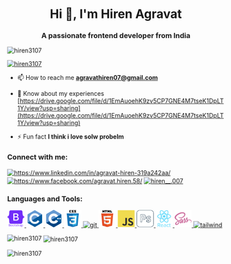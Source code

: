 <h1 align="center">Hi 👋, I'm Hiren Agravat</h1>
<h3 align="center">A passionate frontend developer from India</h3>

<p align="left"> <img src="https://komarev.com/ghpvc/?username=hiren3107&label=Profile%20views&color=0e75b6&style=flat" alt="hiren3107" /> </p>

<p align="left"> <a href="https://github.com/ryo-ma/github-profile-trophy"><img src="https://github-profile-trophy.vercel.app/?username=hiren3107" alt="hiren3107" /></a> </p>

- 📫 How to reach me **agravathiren07@gmail.com**

- 📄 Know about my experiences [https://drive.google.com/file/d/1EmAuoehK9zv5CP7GNE4M7tseK1DpLT1Y/view?usp=sharing](https://drive.google.com/file/d/1EmAuoehK9zv5CP7GNE4M7tseK1DpLT1Y/view?usp=sharing)

- ⚡ Fun fact **I think i love solw probelm**

<h3 align="left">Connect with me:</h3>
<p align="left">
<a href="https://linkedin.com/in/https://www.linkedin.com/in/agravat-hiren-319a242aa/" target="blank"><img align="center" src="https://raw.githubusercontent.com/rahuldkjain/github-profile-readme-generator/master/src/images/icons/Social/linked-in-alt.svg" alt="https://www.linkedin.com/in/agravat-hiren-319a242aa/" height="30" width="40" /></a>
<a href="https://fb.com/https://www.facebook.com/agravat.hiren.58/" target="blank"><img align="center" src="https://raw.githubusercontent.com/rahuldkjain/github-profile-readme-generator/master/src/images/icons/Social/facebook.svg" alt="https://www.facebook.com/agravat.hiren.58/" height="30" width="40" /></a>
<a href="https://instagram.com/hiren__.007" target="blank"><img align="center" src="https://raw.githubusercontent.com/rahuldkjain/github-profile-readme-generator/master/src/images/icons/Social/instagram.svg" alt="hiren__.007" height="30" width="40" /></a>
</p>

<h3 align="left">Languages and Tools:</h3>
<p align="left"> <a href="https://getbootstrap.com" target="_blank" rel="noreferrer"> <img src="https://raw.githubusercontent.com/devicons/devicon/master/icons/bootstrap/bootstrap-plain-wordmark.svg" alt="bootstrap" width="40" height="40"/> </a> <a href="https://www.cprogramming.com/" target="_blank" rel="noreferrer"> <img src="https://raw.githubusercontent.com/devicons/devicon/master/icons/c/c-original.svg" alt="c" width="40" height="40"/> </a> <a href="https://www.w3schools.com/cpp/" target="_blank" rel="noreferrer"> <img src="https://raw.githubusercontent.com/devicons/devicon/master/icons/cplusplus/cplusplus-original.svg" alt="cplusplus" width="40" height="40"/> </a> <a href="https://www.w3schools.com/css/" target="_blank" rel="noreferrer"> <img src="https://raw.githubusercontent.com/devicons/devicon/master/icons/css3/css3-original-wordmark.svg" alt="css3" width="40" height="40"/> </a> <a href="https://git-scm.com/" target="_blank" rel="noreferrer"> <img src="https://www.vectorlogo.zone/logos/git-scm/git-scm-icon.svg" alt="git" width="40" height="40"/> </a> <a href="https://www.w3.org/html/" target="_blank" rel="noreferrer"> <img src="https://raw.githubusercontent.com/devicons/devicon/master/icons/html5/html5-original-wordmark.svg" alt="html5" width="40" height="40"/> </a> <a href="https://developer.mozilla.org/en-US/docs/Web/JavaScript" target="_blank" rel="noreferrer"> <img src="https://raw.githubusercontent.com/devicons/devicon/master/icons/javascript/javascript-original.svg" alt="javascript" width="40" height="40"/> </a> <a href="https://www.photoshop.com/en" target="_blank" rel="noreferrer"> <img src="https://raw.githubusercontent.com/devicons/devicon/master/icons/photoshop/photoshop-line.svg" alt="photoshop" width="40" height="40"/> </a> <a href="https://reactjs.org/" target="_blank" rel="noreferrer"> <img src="https://raw.githubusercontent.com/devicons/devicon/master/icons/react/react-original-wordmark.svg" alt="react" width="40" height="40"/> </a> <a href="https://sass-lang.com" target="_blank" rel="noreferrer"> <img src="https://raw.githubusercontent.com/devicons/devicon/master/icons/sass/sass-original.svg" alt="sass" width="40" height="40"/> </a> <a href="https://tailwindcss.com/" target="_blank" rel="noreferrer"> <img src="https://www.vectorlogo.zone/logos/tailwindcss/tailwindcss-icon.svg" alt="tailwind" width="40" height="40"/> </a> </p>

<p><img align="left" src="https://github-readme-stats.vercel.app/api/top-langs?username=hiren3107&show_icons=true&locale=en&layout=compact" alt="hiren3107" /></p>

<p>&nbsp;<img align="center" src="https://github-readme-stats.vercel.app/api?username=hiren3107&show_icons=true&locale=en" alt="hiren3107" /></p>

<p><img align="center" src="https://github-readme-streak-stats.herokuapp.com/?user=hiren3107&" alt="hiren3107" /></p>
